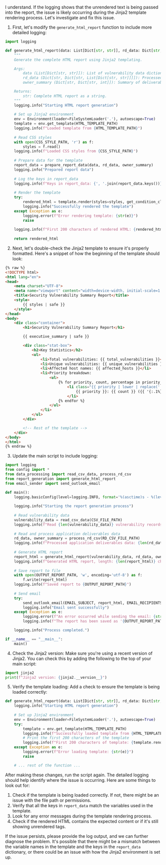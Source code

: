 I understand. If the logging shows that the unrendered text is being passed into the report, the issue is likely occurring during the Jinja2 template rendering process. Let's investigate and fix this issue.

1. First, let's modify the `generate_html_report` function to include more detailed logging:

```python
import logging

def generate_html_report(data: List[Dict[str, str]], rd_data: Dict[str, Dict[str, List[Dict[str, str]]]], owner_summary: Dict[str, Dict[str, int]]) -> str:
    """
    Generate the complete HTML report using Jinja2 templating.

    Args:
        data (List[Dict[str, str]]): List of vulnerability data dictionaries.
        rd_data (Dict[str, Dict[str, List[Dict[str, str]]]]): Processed application deliverables data.
        owner_summary (Dict[str, Dict[str, int]]): Summary of deliverables by owner.

    Returns:
        str: Complete HTML report as a string.
    """
    logging.info("Starting HTML report generation")
    
    # Set up Jinja2 environment
    env = Environment(loader=FileSystemLoader('.'), autoescape=True)
    template = env.get_template(HTML_TEMPLATE_PATH)
    logging.info(f"Loaded template from {HTML_TEMPLATE_PATH}")
    
    # Read CSS styles
    with open(CSS_STYLE_PATH, 'r') as f:
        styles = f.read()
    logging.info(f"Loaded CSS styles from {CSS_STYLE_PATH}")
    
    # Prepare data for the template
    report_data = prepare_report_data(data, rd_data, owner_summary)
    logging.info("Prepared report data")
    
    # Log the keys in report_data
    logging.info(f"Keys in report_data: {', '.join(report_data.keys())}")
    
    # Render the template
    try:
        rendered_html = template.render(styles=styles, get_condition_class=get_condition_class, **report_data)
        logging.info("Successfully rendered the template")
    except Exception as e:
        logging.error(f"Error rendering template: {str(e)}")
        raise
    
    logging.info(f"First 200 characters of rendered HTML: {rendered_html[:200]}")
    
    return rendered_html

```

2. Next, let's double-check the Jinja2 template to ensure it's properly formatted. Here's a snippet of how the beginning of the template should look:

```html
{% raw %}
<!DOCTYPE html>
<html lang="en">
<head>
    <meta charset="UTF-8">
    <meta name="viewport" content="width=device-width, initial-scale=1.0">
    <title>Security Vulnerability Summary Report</title>
    <style>
        {{ styles | safe }}
    </style>
</head>
<body>
    <div class="container">
        <h1>Security Vulnerability Summary Report</h1>

        {{ executive_summary | safe }}

        <div class="stat-box">
            <h2>Key Statistics</h2>
            <ul>
                <li>Total vulnerabilities: {{ total_vulnerabilities }}</li>
                <li>Unique vulnerabilities: {{ unique_vulnerabilities }}</li>
                <li>Affected host names: {{ affected_hosts }}</li>
                <li>Priority breakdown:
                    <ul>
                        {% for priority, count, percentage in priority_breakdown %}
                            <li class="{{ priority | lower | replace(' ', '-') }}">
                                {{ priority }}: {{ count }} ({{ '{:.1%}'.format(percentage) }})
                            </li>
                        {% endfor %}
                    </ul>
                </li>
            </ul>
        </div>

        <!-- Rest of the template -->
    </div>
</body>
</html>
{% endraw %}

```

3. Update the main script to include logging:

```python
import logging
from config import *
from data_processing import read_csv_data, process_rd_csv
from report_generation import generate_html_report
from email_sender import send_outlook_email

def main():
    logging.basicConfig(level=logging.INFO, format='%(asctime)s - %(levelname)s - %(message)s')
    
    logging.info("Starting the report generation process")
    
    # Read vulnerability data
    vulnerability_data = read_csv_data(CSV_FILE_PATH)
    logging.info(f"Read {len(vulnerability_data)} vulnerability records")
    
    # Read and process application deliverables data
    rd_data, owner_summary = process_rd_csv(RD_CSV_FILE_PATH)
    logging.info(f"Processed application deliverables data: {len(rd_data)} applications, {len(owner_summary)} owners")
    
    # Generate HTML report
    report_html = generate_html_report(vulnerability_data, rd_data, owner_summary)
    logging.info(f"Generated HTML report, length: {len(report_html)} characters")
    
    # Save report to file
    with open(OUTPUT_REPORT_PATH, 'w', encoding='utf-8') as f:
        f.write(report_html)
    logging.info(f"Saved report to {OUTPUT_REPORT_PATH}")
    
    # Send email
    try:
        send_outlook_email(EMAIL_SUBJECT, report_html, EMAIL_RECIPIENTS)
        logging.info("Email sent successfully")
    except Exception as e:
        logging.error(f"An error occurred while sending the email: {str(e)}")
        logging.info(f"The report has been saved as '{OUTPUT_REPORT_PATH}' in the current directory.")

    logging.info("Process completed.")

if __name__ == "__main__":
    main()

```

4. Check the Jinja2 version:
Make sure you're using a recent version of Jinja2. You can check this by adding the following to the top of your main script:

```python
import jinja2
print(f"Jinja2 version: {jinja2.__version__}")
```

5. Verify the template loading:
Add a check to ensure the template is being loaded correctly:

```python
def generate_html_report(data: List[Dict[str, str]], rd_data: Dict[str, Dict[str, List[Dict[str, str]]]], owner_summary: Dict[str, Dict[str, int]]) -> str:
    logging.info("Starting HTML report generation")
    
    # Set up Jinja2 environment
    env = Environment(loader=FileSystemLoader('.'), autoescape=True)
    try:
        template = env.get_template(HTML_TEMPLATE_PATH)
        logging.info(f"Successfully loaded template from {HTML_TEMPLATE_PATH}")
        # Print the first 200 characters of the template
        logging.info(f"First 200 characters of template: {template.render()[:200]}")
    except Exception as e:
        logging.error(f"Error loading template: {str(e)}")
        raise

    # ... rest of the function ...

```

After making these changes, run the script again. The detailed logging should help identify where the issue is occurring. Here are some things to look out for:

1. Check if the template is being loaded correctly. If not, there might be an issue with the file path or permissions.
2. Verify that all the keys in `report_data` match the variables used in the template.
3. Look for any error messages during the template rendering process.
4. Check if the rendered HTML contains the expected content or if it's still showing unrendered tags.

If the issue persists, please provide the log output, and we can further diagnose the problem. It's possible that there might be a mismatch between the variable names in the template and the keys in the `report_data` dictionary, or there could be an issue with how the Jinja2 environment is set up.
